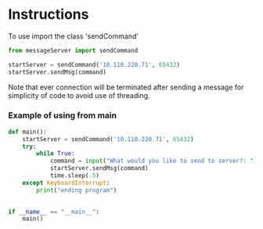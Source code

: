 # Instructions
To use import the class 'sendCommand'
```python
from messageServer import sendCommand

startServer = sendCommand('10.110.220.71', 65432)
startServer.sendMsg(command)
```
Note that ever connection will be terminated after sending a message for simplicity of code to avoid use of threading.

### Example of using from main
```python
def main():
    startServer = sendCommand('10.110.220.71', 65432)
    try:
        while True:
            command = input("What would you like to send to server?: ")
            startServer.sendMsg(command)
            time.sleep(.5)
    except KeyboardInterrupt:
        print("ending program")
        

if __name__ == "__main__":
    main()
```
